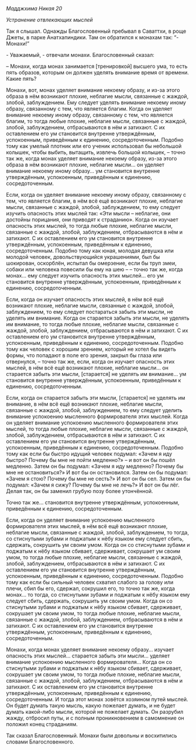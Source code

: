 *Мадджхима Никая 20*

*Устранение отвлекающих мыслей*

Так я слышал\. Однажды Благословенный пребывал в Саваттхи, в роще Джеты, в парке Анатхапиндики\. Там он обратился к монахам так: “\- Монахи\!”

\- Уважаемый, \- отвечали монахи\. Благословенный сказал:

– Монахи, когда монах занимается \[тренировкой\] высшего ума, то есть пять образов, которым он должен уделять внимание время от времени\. Какие пять?

Монахи, вот, монах уделяет внимание некоему образу, и из\-за этого образа в нём возникают плохие, неблагие мысли, связанные с жаждой, злобой, заблуждением\. Ему следует уделять внимание некоему иному образу, связанному с тем, что является благим\. Когда он уделяет внимание некоему иному образу, связанному с тем, что является благим, то тогда любые плохие, неблагие мысли, связанные с жаждой, злобой, заблуждением, отбрасываются в нём и затихают\. С их оставлением его ум становится внутренне утверждённым, успокоенным, приведённым к единению, сосредоточенным\. Подобно тому как умелый плотник или его ученик использовал бы небольшой колышек, чтобы выбить, вытащить, извлечь большой колышек, – точно так же, когда монах уделяет внимание некоему образу, из\-за этого образа в нём возникают плохие, неблагие мысли… он уделяет внимание некоему иному образу… ум становится внутренне утверждённым, успокоенным, приведённым к единению, сосредоточенным\.

Если, когда он уделяет внимание некоему иному образу, связанному с тем, что является благим, в нём всё ещё возникают плохие, неблагие мысли, связанные с жаждой, злобой, заблуждением, то ему следует изучить опасность этих мыслей так: «Эти мысли – неблагие, они достойны порицания, они приводят к страданию»\. Когда он изучает опасность этих мыслей, то тогда любые плохие, неблагие мысли, связанные с жаждой, злобой, заблуждением, отбрасываются в нём и затихают\. С их оставлением его ум становится внутренне утверждённым, успокоенным, приведённым к единению, сосредоточенным\. Подобно тому как юная, молодая девушка или молодой человек, довольствующийся украшениями, был бы шокирован, оскорблён, испытал бы омерзение, если бы труп змеи, собаки или человека повесили бы ему на шею – – точно так же, когда монах… ему следует изучить опасность этих мыслей…  его ум становится внутренне утверждённым, успокоенным, приведённым к единению, сосредоточенным\.

Если, когда он изучает опасность этих мыслей, в нём всё ещё возникают плохие, неблагие мысли, связанные с жаждой, злобой, заблуждением, то ему следует постараться забыть эти мысли, не уделять им внимание\. Когда он старается забыть эти мысли, не уделять им внимание, то тогда любые плохие, неблагие мысли, связанные с жаждой, злобой, заблуждением, отбрасываются в нём и затихают\. С их оставлением его ум становится внутренне утверждённым, успокоенным, приведённым к единению, сосредоточенным\. Подобно тому как человек с хорошим зрением, который не хотел бы видеть формы, что попадают в поле его зрения, закрыл бы глаза или отвернулся, – точно так же, если, когда он изучает опасность этих мыслей, в нём всё ещё возникают плохие, неблагие мысли… он старается забыть эти мысли, \[старается\] не уделять им внимание… ум становится внутренне утверждённым, успокоенным, приведённым к единению, сосредоточенным\.

Если, когда он старается забыть эти мысли, \[старается\] не уделять им внимание, в нём всё ещё возникают плохие, неблагие мысли, связанные с жаждой, злобой, заблуждением, то ему следует уделить внимание успокоению мысленного формирователя этих мыслей\. Когда он уделяет внимание успокоению мысленного формирователя этих мыслей, то тогда любые плохие, неблагие мысли, связанные с жаждой, злобой, заблуждением, отбрасываются в нём и затихают\. С их оставлением его ум становится внутренне утверждённым, успокоенным, приведённым к единению, сосредоточенным\. Подобно тому как если бы быстро идущий человек подумал: «Зачем я иду быстро? Почему бы мне не пойти медленно?» – и вот он бы пошёл медленно\. Затем он бы подумал: «Зачем я иду медленно? Почему бы мне не остановиться?» И вот бы он остановился\. Затем он бы подумал: «Зачем я стою? Почему бы мне не сесть?» И вот он бы сел\. Затем он бы подумал: «Зачем я сижу? Почему бы мне не лечь?» И вот он бы лёг\. Делая так, он бы заменил грубую позу более утончённой\.

Точно так же… становится внутренне утверждённым, успокоенным, приведённым к единению, сосредоточенным\.

Если, когда он уделяет внимание успокоению мысленного формирователя этих мыслей, в нём всё ещё возникают плохие, неблагие мысли, связанные с жаждой, злобой, заблуждением, то тогда, со стиснутыми зубами и поджатым к нёбу языком ему следует сбить, сдержать, сокрушить ум своим умом\. Когда он со стиснутыми зубами и поджатым к нёбу языком сбивает, сдерживает, сокрушает ум своим умом, то тогда любые плохие, неблагие мысли, связанные с жаждой, злобой, заблуждением, отбрасываются в нём и затихают\. С их оставлением его ум становится внутренне утверждённым, успокоенным, приведённым к единению, сосредоточенным\. Подобно тому как если бы сильный человек схватил слабого за голову или плечи, сбил бы его, сдержал, сокрушил его, то точно так же, когда монах… то тогда, со стиснутыми зубами и поджатым к нёбу языком ему следует сбить, сдержать, сокрушить ум своим умом\. Когда он со стиснутыми зубами и поджатым к нёбу языком сбивает, сдерживает, сокрушает ум своим умом, то тогда любые плохие, неблагие мысли, связанные с жаждой, злобой, заблуждением, отбрасываются в нём и затихают\. С их оставлением его ум становится внутренне утверждённым, успокоенным, приведённым к единению, сосредоточенным\.

Монахи, когда монах уделяет внимание некоему образу…  изучает опасность этих мыслей…  старается забыть эти мысли…  уделяет внимание успокоению мысленного формирователя…  Когда он со стиснутыми зубами и поджатым к нёбу языком сбивает, сдерживает, сокрушает ум своим умом, то тогда любые плохие, неблагие мысли, связанные с жаждой, злобой, заблуждением, отбрасываются в нём и затихают\. С их оставлением его ум становится внутренне утверждённым, успокоенным, приведённым к единению, сосредоточенным\. И тогда этот монах зовётся хозяином путей мыслей\. Он будет думать такую мысль, какую пожелает думать, и не будет думать какой\-либо мысли, которой не пожелает думать\. Он разрубил жажду, отбросил путы, и с полным проникновением в самомнение он положил конец страданиям\.

Так сказал Благословенный\. Монахи были довольны и восхитились словами Благословенного\.

